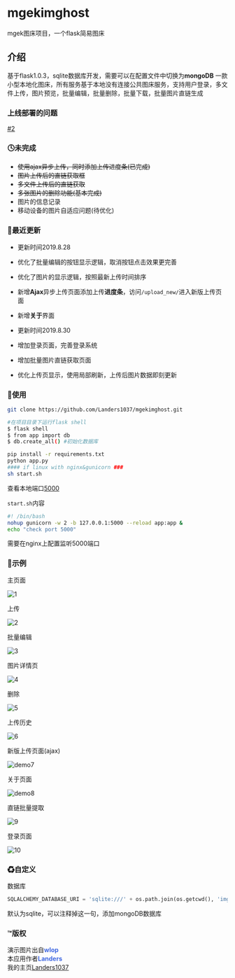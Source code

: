 # mgekimghost
mgek图床项目，一个flask简易图床

## 介绍

基于flask1.0.3，sqlite数据库开发，需要可以在配置文件中切换为**mongoDB**
一款小型本地化图床，所有服务基于本地没有连接公共图床服务，支持用户登录，多文件上传，图片预览，批量编辑，批量删除，批量下载，批量图片直链生成

### 上线部署的问题
[#2](https://github.com/Landers1037/mgekimghost/issues/2)

### 🕓未完成

- ~~使用ajax异步上传，同时添加上传进度条(已完成)~~
- ~~图片上传后的直链获取框~~
- ~~多文件上传后的直链获取~~
- ~~多张图片的删除功能(基本完成)~~
- 图片的信息记录
- 移动设备的图片自适应问题(待优化)

### 🚀最近更新

- 更新时间2019.8.28
- 优化了批量编辑的按钮显示逻辑，取消按钮点击效果更完善
- 优化了图片的显示逻辑，按照最新上传时间排序
- 新增**Ajax**异步上传页面添加上传**进度条**，访问`/upload_new/`进入新版上传页面
- 新增**关于**界面

- 更新时间2019.8.30
- 增加登录页面，完善登录系统
- 增加批量图片直链获取页面
- 优化上传页显示，使用局部刷新，上传后图片数据即刻更新

### 🔵使用

```bash
git clone https://github.com/Landers1037/mgekimghost.git
```


```bash
#在项目目录下运行flask shell
$ flask shell
$ from app import db
$ db.create_all() #初始化数据库
```
```bash
pip install -r requirements.txt
python app.py
#### if linux with nginx&gunicorn ###
sh start.sh
```

查看本地端口[5000](http://127.0.0.1:5000)

`start.sh`内容

```bash
#! /bin/bash
nohup gunicorn -w 2 -b 127.0.0.1:5000 --reload app:app &
echo "check port 5000"
```

需要在nginx上配置监听5000端口

### 🔷示例

主页面

![1](imgs/mgek_imghost/demo1.jpg)

上传

![2](imgs/mgek_imghost/demo2.jpg)

批量编辑

![3](imgs/mgek_imghost/demo3.jpg)

图片详情页

![4](imgs/mgek_imghost/demo4.jpg)

删除

![5](imgs/mgek_imghost/demo5.jpg)

上传历史

![6](imgs/mgek_imghost/demo6.jpg)

新版上传页面(ajax)

![demo7](imgs/mgek_imghost/demo7.jpg)

关于页面

![demo8](imgs/mgek_imghost/demo8.jpg)

直链批量提取

![9](imgs/mgek_imghost/demo9.jpg)

登录页面

![10](imgs/mgek_imghost/demo10.jpg)

### ♻自定义

数据库

```python
SQLALCHEMY_DATABASE_URI = 'sqlite:///' + os.path.join(os.getcwd(), 'img.db')
```

默认为sqlite，可以注释掉这一句，添加mongoDB数据库

### ™版权

演示图片出自<strong style="color:royalblue">wlop</strong><br>
本应用作者<strong style="color:royalblue">Landers</strong><br>
我的主页<a href="http://lrenj.top">Landers1037</a>

